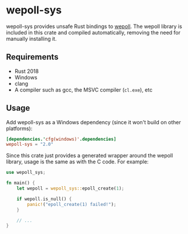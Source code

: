 # wepoll-sys

wepoll-sys provides unsafe Rust bindings to [wepoll][wepoll]. The wepoll library
is included in this crate and compiled automatically, removing the need for
manually installing it.

## Requirements

* Rust 2018
* Windows
* clang
* A compiler such as gcc, the MSVC compiler (`cl.exe`), etc

## Usage

Add wepoll-sys as a Windows dependency (since it won't build on other
platforms):

```toml
[dependencies.'cfg(windows)'.dependencies]
wepoll-sys = "2.0"
```

Since this crate just provides a generated wrapper around the wepoll library,
usage is the same as with the C code. For example:

```rust
use wepoll_sys;

fn main() {
    let wepoll = wepoll_sys::epoll_create(1);

    if wepoll.is_null() {
        panic!("epoll_create(1) failed!");
    }

    // ...
}
```

[wepoll]: https://github.com/piscisaureus/wepoll
